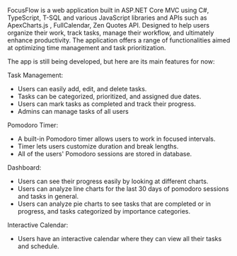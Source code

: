 FocusFlow is a web application built in ASP.NET Core MVC using C#, TypeScript, T-SQL and various JavaScript  libraries and APIs such as ApexCharts.js , FullCalendar, Zen Quotes API. Designed to help users organize their work, track tasks, manage their workflow, and ultimately enhance productivity. The application offers a range of functionalities aimed at optimizing time management and task prioritization.

The app is still being developed, but here are its main features for now:

Task Management:

- Users can easily add, edit, and delete tasks.
- Tasks can be categorized, prioritized, and assigned due dates.
- Users can mark tasks as completed and track their progress.
- Admins can manage tasks of all users

Pomodoro Timer:

- A built-in Pomodoro timer allows users to work in focused intervals.
- Timer lets users customize duration and break lengths.
- All of the users' Pomodoro sessions are stored in database.

Dashboard:

- Users can see their progress easily by looking at different charts.
- Users can analyze line charts for the last 30 days of pomodoro sessions and tasks in general.
- Users can analyze pie charts to see tasks that are completed or in progress, and tasks categorized by importance categories.

Interactive Calendar:

- Users have an interactive calendar where they can view all their tasks and schedule.
